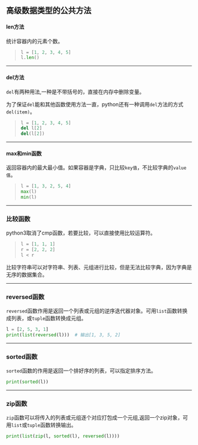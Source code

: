 ## 高级数据类型的公共方法

#### len方法

统计容器内的元素个数。

> ```python
> l = [1, 2, 3, 4, 5]
> l.len()
> ```

***

#### del方法

`del`有两种用法,一种是不带括号的，直接在内存中删除变量。

为了保证`del`能和其他函数使用方法一直，python还有一种调用`del`方法的方式`del(item)`。

> ```python
> l = [1, 2, 3, 4, 5]
> del l[2]
> del(l[2])
> ```

***

#### max和min函数

返回容器内的最大最小值。如果容器是字典，只比较`key值`，不比较字典的`value值`。

> ```python
> l = [1, 3, 2, 5, 4]
> max(l)
> min(l)
> ```

***

### 比较函数

python3取消了cmp函数，若要比较，可以直接使用比较运算符。

> ```python
> l = [1, 1, 1]
> r = [2, 2, 2]
> l < r
> ```

比较字符串可以对字符串、列表、元组进行比较，但是无法比较字典，因为字典是无序的数据集合。

***

### reversed函数

`reversed`函数作用是返回一个列表或元组的逆序迭代器对象。可用`list`函数转换成列表，或`tuple`函数转换成元组。

```python
l = [2, 5, 3, 1]
print(list(reversed(l)))  # 输出[1, 3, 5, 2]
```

***

### sorted函数

`sorted`函数的作用是返回一个排好序的列表，可以指定排序方法。

```python
print(sorted(l))
```

***

### zip函数

`zip`函数可以将传入的列表或元组逐个对应打包成一个元组,返回一个zip对象，可用`list`或`tuple`函数转换输出。

```python
print(list(zip(l, sorted(l), reversed(l))))
```

